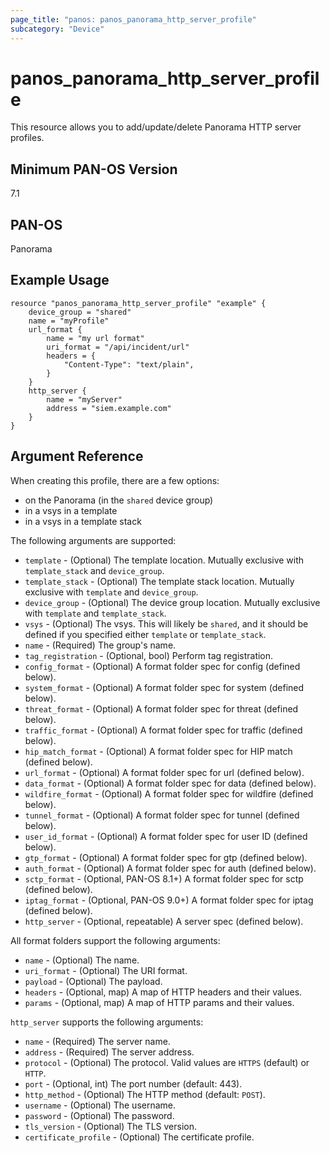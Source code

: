 ```yaml
---
page_title: "panos: panos_panorama_http_server_profile"
subcategory: "Device"
---
```


# panos_panorama_http_server_profile

This resource allows you to add/update/delete Panorama HTTP server profiles.


## Minimum PAN-OS Version

7.1


## PAN-OS

Panorama


## Example Usage

```hcl
resource "panos_panorama_http_server_profile" "example" {
    device_group = "shared"
    name = "myProfile"
    url_format {
        name = "my url format"
        uri_format = "/api/incident/url"
        headers = {
            "Content-Type": "text/plain",
        }
    }
    http_server {
        name = "myServer"
        address = "siem.example.com"
    }
}
```

## Argument Reference

When creating this profile, there are a few options:

* on the Panorama (in the `shared` device group)
* in a vsys in a template
* in a vsys in a template stack

The following arguments are supported:

* `template` - (Optional) The template location.  Mutually exclusive with
  `template_stack` and `device_group`.
* `template_stack` - (Optional) The template stack location.  Mutually exclusive
  with `template` and `device_group`.
* `device_group` - (Optional) The device group location.  Mutually exclusive with
  `template` and `template_stack`.
* `vsys` - (Optional) The vsys.  This will likely be `shared`, and it should be
  defined if you specified either `template` or `template_stack`.
* `name` - (Required) The group's name.
* `tag_registration` - (Optional, bool) Perform tag registration.
* `config_format` - (Optional) A format folder spec for config (defined below).
* `system_format` - (Optional) A format folder spec for system (defined below).
* `threat_format` - (Optional) A format folder spec for threat (defined below).
* `traffic_format` - (Optional) A format folder spec for traffic (defined below).
* `hip_match_format` - (Optional) A format folder spec for HIP match (defined below).
* `url_format` - (Optional) A format folder spec for url (defined below).
* `data_format` - (Optional) A format folder spec for data (defined below).
* `wildfire_format` - (Optional) A format folder spec for wildfire (defined below).
* `tunnel_format` - (Optional) A format folder spec for tunnel (defined below).
* `user_id_format` - (Optional) A format folder spec for user ID (defined below).
* `gtp_format` - (Optional) A format folder spec for gtp (defined below).
* `auth_format` - (Optional) A format folder spec for auth (defined below).
* `sctp_format` - (Optional, PAN-OS 8.1+) A format folder spec for sctp (defined below).
* `iptag_format` - (Optional, PAN-OS 9.0+) A format folder spec for iptag (defined below).
* `http_server` - (Optional, repeatable) A server spec (defined below).

All format folders support the following arguments:

* `name` - (Optional) The name.
* `uri_format` - (Optional) The URI format.
* `payload` - (Optional) The payload.
* `headers` - (Optional, map) A map of HTTP headers and their values.
* `params` - (Optional, map) A map of HTTP params and their values.

`http_server` supports the following arguments:

* `name` - (Required) The server name.
* `address` - (Required) The server address.
* `protocol` - (Optional) The protocol.  Valid values are `HTTPS` (default)
  or `HTTP`.
* `port` - (Optional, int) The port number (default: 443).
* `http_method` - (Optional) The HTTP method (default: `POST`).
* `username` - (Optional) The username.
* `password` - (Optional) The password.
* `tls_version` - (Optional) The TLS version.
* `certificate_profile` - (Optional) The certificate profile.

